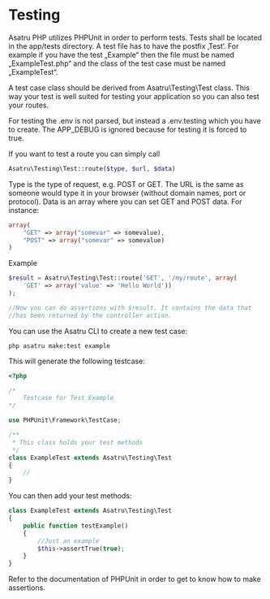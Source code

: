 # Testing

Asatru PHP utilizes PHPUnit in order to perform tests. Tests shall be located in the
app/tests directory. A test file has to have the postfix ‚Test‘. For example if you have the
test „Example“ then the file must be named „ExampleTest.php“ and the class of the test
case must be named „ExampleTest“.

A test case class should be derived from Asatru\Testing\Test class. This way your test is
well suited for testing your application so you can also test your routes.

For testing the .env is not parsed, but instead a .env.testing which you have to create. The
APP_DEBUG is ignored because for testing it is forced to true.

If you want to test a route you can simply call 
```php
Asatru\Testing\Test::route($type, $url, $data)
```

Type is the type of request, e.g. POST or GET. The URL is the same as someone would
type it in your browser (without domain names, port or protocol). Data is an array where you can set GET and POST data. For
instance:
```php
array(
    "GET" => array("somevar" => somevalue), 
    "POST" => array("somevar" => somevalue)
)
```

Example
```php
$result = Asatru\Testing\Test::route('GET', '/my/route', array(
    'GET' => array('value' => 'Hello World'))
);

//Now you can do assertions with $result. It contains the data that
//has been returned by the controller action.
```

You can use the Asatru CLI to create a new test case:
```plaintext
php asatru make:test example
```

This will generate the following testcase:
```php
<?php

/*
    Testcase for Test Example
*/

use PHPUnit\Framework\TestCase;

/**
 * This class holds your test methods
 */
class ExampleTest extends Asatru\Testing\Test
{
    //
}
```

You can then add your test methods:
```php
class ExampleTest extends Asatru\Testing\Test
{
    public function testExample()
    {
        //Just an example
        $this->assertTrue(true);
    }
}
```

Refer to the documentation of PHPUnit in order to get to know how to make assertions.
